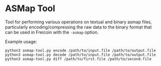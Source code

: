 # ASMap Tool

Tool for performing various operations on textual and binary asmap files,
particularly encoding/compressing the raw data to the binary format that can
be used in Freicoin with the `-asmap` option.

Example usage:
```
python3 asmap-tool.py encode /path/to/input.file /path/to/output.file
python3 asmap-tool.py decode /path/to/input.file /path/to/output.file
python3 asmap-tool.py diff /path/to/first.file /path/to/second.file
```
